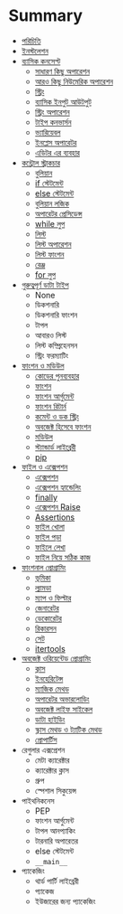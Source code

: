 # Summary

* [পরিচিতি](README.md)
* [ইনস্টলেশন](installation.md)
* [ব্যাসিক কনসেপ্ট](basic-concept.md)
   * [সাধারণ কিছু অপারেশন](basic-operation.md)
   * [আরও কিছু নিউমেরিক অপারেশন](exp-operation.md)
   * [স্ট্রিং](string.md)
   * [ব্যাসিক ইনপুট আউটপুট](basic-input-output.md)
   * [স্ট্রিং অপারেশন](string-operations.md)
   * [টাইপ কনভার্সন](type-conversion.md)
   * [ভ্যারিয়েবল](variable.md)
   * [ইনপ্লেস অপারেটর](inplace-operator.md)
   * [এডিটর এর ব্যবহার](using-editor.md)
* [কন্ট্রোল স্ট্রাকচার](control-structure.md)
   * [বুলিয়ান](booleans.md)
   * [if স্টেটমেন্ট](if.md)
   * [else স্টেটমেন্ট](else.md)
   * [বুলিয়ান লজিক](boolean-logic.md)
   * [অপারেটর প্রেসিডেন্স](operator-precedence.md)
   * [while লুপ](while-loop.md)
   * [লিস্ট](list.md)
   * [লিস্ট অপারেশন](list-operation.md)
   * [লিস্ট ফাংশন](list-function.md)
   * [রেঞ্জ](range.md)
   * [for লুপ](for-loop.md)
* [গুরুত্বপূর্ণ ডাটা টাইপ](data-types.md)
	* None
	* ডিকশনারি 
	* ডিকশনারি ফাংশন
	* টাপল
	* আবারও লিস্ট
	* লিস্ট কম্প্রিহেনসন
	* স্ট্রিং ফরম্যাটিং   
* [ফাংশন ও মডিউল](function-and-module.md)
   * [কোডের পুনব্যবহার](code-reuse.md)
   * [ফাংশন](functions.md)
   * [ফাংশন আর্গুমেন্ট](function-argument.md)
   * [ফাংশন রিটার্ন](function-return.md)
   * [কমেন্ট ও ডক স্ট্রিং](comment-docstring.md)
   * [অবজেক্ট হিসেবে ফাংশন](function-as-object.md)
   * [মডিউল](module.md)
   * [স্ট্যান্ডার্ড লাইব্রেরী](standard-library.md)
   * [pip](pip.md)
* [ফাইল ও এক্সেপশন](file-exception.md)
   * [এক্সেপশন](exception.md)
   * [এক্সেপশন হ্যান্ডেলিং](exception-handling.md)
   * [finally](finally.md)
   * [এক্সেপশন Raise](raise-exception.md)
   * [Assertions](assertions.md)
   * [ফাইল খোলা](open-file.md)
   * [ফাইল পড়া](read-file.md)
   * [ফাইলে লেখা](write-file.md)
   * [ফাইল নিয়ে সঠিক কাজ](dealing-file.md)
* [ফাংশনাল প্রোগ্রামিং](func-prog.md)
   * [ভূমিকা](func-prog-intro.md)
   * [ল্যামডা](lambda.md)
   * [ম্যাপ ও ফিল্টার](map-filter.md)
   * [জেনারেটর](generator.md)
   * [ডেকোরেটর](decorator.md)
   * [রিকারসন](recursion.md)
   * [সেট](set.md)
   * [itertools](itertools.md)
* [অবজেক্ট ওরিয়েন্টেড প্রোগ্রামিং](oop-python.md)
   * [ক্লাস](class.md)
   * [ইনহেরিটেন্স](inheritance.md)
   * [ম্যাজিক মেথড](magic-method.md)
   * [অপারেটর অভারলোডিং](operator-overloading.md)
   * [অবজেক্ট লাইফ সাইকেল](object-life-cycle.md)
   * [ডাটা হাইডিং](data-hiding.md)
   * [স্ক্লাস মেথড ও ট্যাটিক মেথড](class-static-method.md)
   * [প্রোপার্টিস](property.md)
* রেগুলার এক্সপ্রেশন
   * মেটা ক্যারেক্টার
   * ক্যারেক্টার ক্লাস
   * গ্রুপ
   * স্পেশাল সিকুয়েন্স
* পাইথনিকনেস
   * PEP
   * ফাংশন আর্গুমেন্ট
   * টাপল আনপ্যাকিং
   * টারনারি অপারেতর
   * else স্টেটমেন্ট
   * `__main__`
* প্যাকেজিং
   * থার্ড পার্টি লাইব্রেরী
   * প্যাকেজ
   * ইউজারের জন্য প্যাকেজিং

